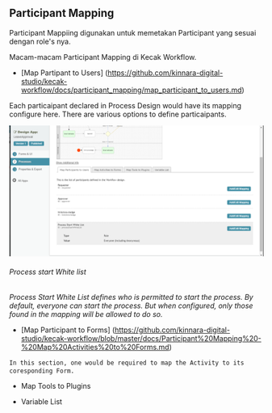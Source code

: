 ## Participant Mapping ##

Participant Mappiing digunakan untuk memetakan Participant yang sesuai dengan role's nya.

Macam-macam Participant Mapping di Kecak Workflow.

- [Map Partipant to Users] (https://github.com/kinnara-digital-studio/kecak-workflow/docs/participant_mapping/map_participant_to_users.md) 

Each particaipant declared in Process Design would have its mapping configure here. There are various options to define particaipants.

<img src="https://raw.githubusercontent.com/kinnara-digital-studio/kecak-workflow/master/docs/assets/buildingPlugins-mapParticipantToUsers.png" alt="buildingPlugins-mapParticipantToUsers" />

###### Process start White list ######

*Process Start White List defines who is permitted to start the process. By default, everyone can start the process.  But when configured, only those found in the mapping will be allowed to do so.*

- [Map Participant to Forms] (https://github.com/kinnara-digital-studio/kecak-workflow/blob/master/docs/Participant%20Mapping%20-%20Map%20Activities%20to%20Forms.md) 

```
In this section, one would be required to map the Activity to its coresponding Form.
```

- Map Tools to Plugins 

- Variable List



